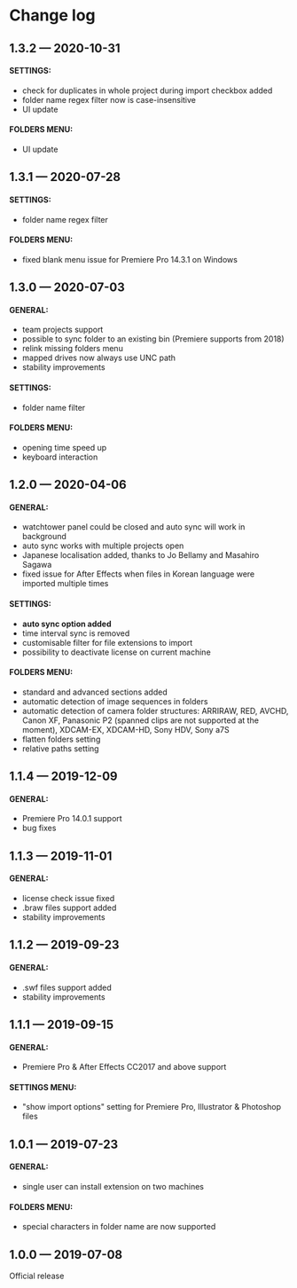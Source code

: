 # Change log

## 1.3.2 — 2020-10-31

#### SETTINGS:

* check for duplicates in whole project during import checkbox added
* folder name regex filter now is case-insensitive
* UI update

#### FOLDERS MENU:

* UI update

## 1.3.1 — 2020-07-28

#### SETTINGS:

* folder name regex filter

#### FOLDERS MENU:

* fixed blank menu issue for Premiere Pro 14.3.1 on Windows

## 1.3.0 — 2020-07-03

#### GENERAL:

* team projects support
* possible to sync folder to an existing bin \(Premiere supports from 2018\) 
* relink missing folders menu
* mapped drives now always use UNC path
* stability improvements

#### SETTINGS:

* folder name filter

#### FOLDERS MENU:

* opening time speed up
* keyboard interaction

## 1.2.0 — 2020-04-06

#### GENERAL:

* watchtower panel could be closed and auto sync will work in background
* auto sync works with multiple projects open
* Japanese localisation added, thanks to Jo Bellamy and Masahiro Sagawa
* fixed issue for After Effects when files in Korean language were imported multiple times

#### SETTINGS:

* **auto sync option added**
* time interval sync is removed
* customisable filter for file extensions to import
* possibility to deactivate license on current machine

#### FOLDERS MENU:

* standard and advanced sections added
* automatic detection of image sequences in folders
* automatic detection of camera folder structures: ARRIRAW, RED, AVCHD, Canon XF, Panasonic P2 \(spanned clips are not supported at the moment\), XDCAM-EX, XDCAM-HD, Sony HDV, Sony a7S
* flatten folders setting
* relative paths setting

## 1.1.4 — 2019-12-09

#### GENERAL:

* Premiere Pro 14.0.1 support
* bug fixes

## 1.1.3 — 2019-11-01

#### GENERAL:

* license check issue fixed
* .braw files support added
* stability improvements

## 1.1.2 — 2019-09-23

#### GENERAL:

* .swf files support added
* stability improvements

## 1.1.1 — 2019-09-15

#### GENERAL:

* Premiere Pro & After Effects CC2017 and above support

#### SETTINGS MENU:

* "show import options" setting for Premiere Pro, Illustrator & Photoshop files

## 1.0.1 — 2019-07-23

#### GENERAL:

* single user can install extension on two machines

#### FOLDERS MENU:

* special characters in folder name are now supported

## 1.0.0 — 2019-07-08

Official release



